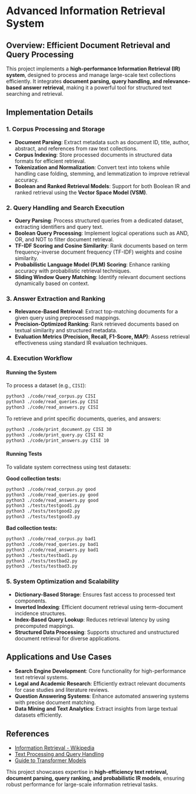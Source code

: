 # Advanced Information Retrieval System

## Overview: Efficient Document Retrieval and Query Processing

This project implements a **high-performance Information Retrieval (IR) system**, designed to process and manage large-scale text collections efficiently. It integrates **document parsing, query handling, and relevance-based answer retrieval**, making it a powerful tool for structured text searching and retrieval.

## Implementation Details

### 1. Corpus Processing and Storage

- **Document Parsing**: Extract metadata such as document ID, title, author, abstract, and references from raw text collections.
- **Corpus Indexing**: Store processed documents in structured data formats for efficient retrieval.
- **Tokenization and Normalization**: Convert text into tokens while handling case folding, stemming, and lemmatization to improve retrieval accuracy.
- **Boolean and Ranked Retrieval Models**: Support for both Boolean IR and ranked retrieval using the **Vector Space Model (VSM)**.

### 2. Query Handling and Search Execution

- **Query Parsing**: Process structured queries from a dedicated dataset, extracting identifiers and query text.
- **Boolean Query Processing**: Implement logical operations such as AND, OR, and NOT to filter document retrieval.
- **TF-IDF Scoring and Cosine Similarity**: Rank documents based on term frequency-inverse document frequency (TF-IDF) weights and cosine similarity.
- **Probabilistic Language Model (PLM) Scoring**: Enhance ranking accuracy with probabilistic retrieval techniques.
- **Sliding Window Query Matching**: Identify relevant document sections dynamically based on context.

### 3. Answer Extraction and Ranking

- **Relevance-Based Retrieval**: Extract top-matching documents for a given query using preprocessed mappings.
- **Precision-Optimized Ranking**: Rank retrieved documents based on textual similarity and structured metadata.
- **Evaluation Metrics (Precision, Recall, F1-Score, MAP)**: Assess retrieval effectiveness using standard IR evaluation techniques.

### 4. Execution Workflow

#### Running the System

To process a dataset (e.g., `CISI`):

```bash
python3 ./code/read_corpus.py CISI
python3 ./code/read_queries.py CISI
python3 ./code/read_answers.py CISI
```

To retrieve and print specific documents, queries, and answers:

```bash
python3 ./code/print_document.py CISI 30
python3 ./code/print_query.py CISI 82
python3 ./code/print_answers.py CISI 10
```

#### Running Tests

To validate system correctness using test datasets:

**Good collection tests:**

```bash
python3 ./code/read_corpus.py good
python3 ./code/read_queries.py good
python3 ./code/read_answers.py good
python3 ./tests/testgood1.py
python3 ./tests/testgood2.py
python3 ./tests/testgood3.py  
```

**Bad collection tests:**

```bash
python3 ./code/read_corpus.py bad1
python3 ./code/read_queries.py bad1
python3 ./code/read_answers.py bad1
python3 ./tests/testbad1.py   
python3 ./tests/testbad2.py   
python3 ./tests/testbad3.py
``` 

### 5. System Optimization and Scalability

- **Dictionary-Based Storage**: Ensures fast access to processed text components.
- **Inverted Indexing**: Efficient document retrieval using term-document incidence structures.
- **Index-Based Query Lookup**: Reduces retrieval latency by using precomputed mappings.
- **Structured Data Processing**: Supports structured and unstructured document retrieval for diverse applications.

## Applications and Use Cases

- **Search Engine Development**: Core functionality for high-performance text retrieval systems.
- **Legal and Academic Research**: Efficiently extract relevant documents for case studies and literature reviews.
- **Question Answering Systems**: Enhance automated answering systems with precise document matching.
- **Data Mining and Text Analytics**: Extract insights from large textual datasets efficiently.

## References

- [Information Retrieval - Wikipedia](https://en.wikipedia.org/wiki/Information_retrieval)
- [Text Processing and Query Handling](https://nlp.stanford.edu/IR-book/information-retrieval.html)
- [Guide to Transformer Models](https://medium.com/@alejandro.itoaramendia/attention-is-all-you-need-a-complete-guide-to-transformers-8670a3f09d02)


This project showcases expertise in **high-efficiency text retrieval, document parsing, query ranking, and probabilistic IR models**, ensuring robust performance for large-scale information retrieval tasks.

